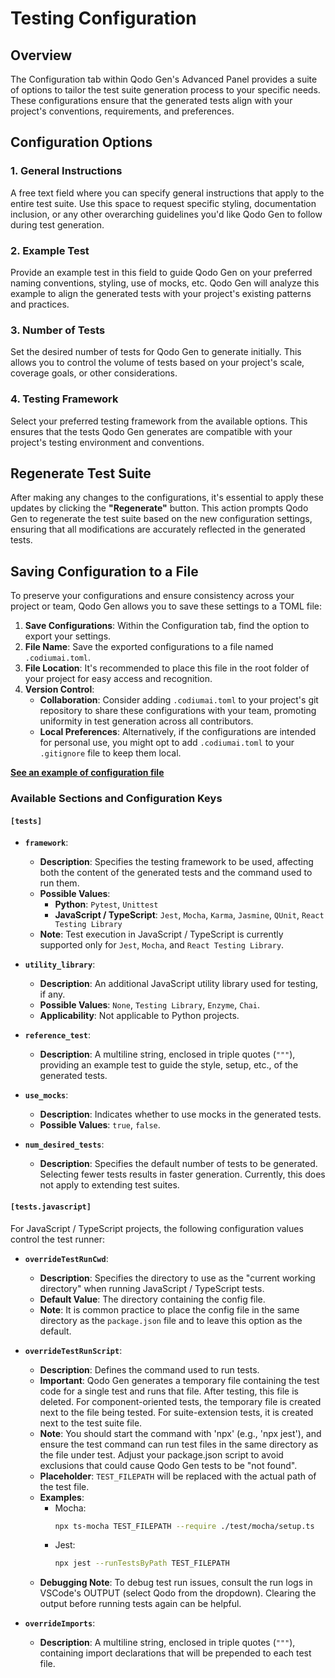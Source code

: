 # Testing Configuration

## Overview
The Configuration tab within Qodo Gen's Advanced Panel provides a suite of options to tailor the test suite generation process to your specific needs. These configurations ensure that the generated tests align with your project's conventions, requirements, and preferences.

## Configuration Options

### 1. General Instructions
A free text field where you can specify general instructions that apply to the entire test suite. Use this space to request specific styling, documentation inclusion, or any other overarching guidelines you'd like Qodo Gen to follow during test generation.

### 2. Example Test
Provide an example test in this field to guide Qodo Gen on your preferred naming conventions, styling, use of mocks, etc. Qodo Gen will analyze this example to align the generated tests with your project's existing patterns and practices.

### 3. Number of Tests
Set the desired number of tests for Qodo Gen to generate initially. This allows you to control the volume of tests based on your project's scale, coverage goals, or other considerations.

### 4. Testing Framework
Select your preferred testing framework from the available options. This ensures that the tests Qodo Gen generates are compatible with your project's testing environment and conventions.

## Regenerate Test Suite

After making any changes to the configurations, it's essential to apply these updates by clicking the **"Regenerate"** button. This action prompts Qodo Gen to regenerate the test suite based on the new configuration settings, ensuring that all modifications are accurately reflected in the generated tests.

## Saving Configuration to a File

To preserve your configurations and ensure consistency across your project or team, Qodo Gen allows you to save these settings to a TOML file:

1. **Save Configurations**: Within the Configuration tab, find the option to export your settings.
2. **File Name**: Save the exported configurations to a file named `.codiumai.toml`.
3. **File Location**: It's recommended to place this file in the root folder of your project for easy access and recognition.
4. **Version Control**:
    - **Collaboration**: Consider adding `.codiumai.toml` to your project's git repository to share these configurations with your team, promoting uniformity in test generation across all contributors.
    - **Local Preferences**: Alternatively, if the configurations are intended for personal use, you might opt to add `.codiumai.toml` to your `.gitignore` file to keep them local.

**[See an example of configuration file](https://github.com/Codium-ai/codiumai-vscode-release/blob/main/docs/.codiumai.toml)**

### Available Sections and Configuration Keys

#### `[tests]`

- **`framework`**:
    - **Description**: Specifies the testing framework to be used, affecting both the content of the generated tests and the command used to run them.
    - **Possible Values**:
        - **Python**: `Pytest`, `Unittest`
        - **JavaScript / TypeScript**: `Jest`, `Mocha`, `Karma`, `Jasmine`, `QUnit`, `React Testing Library`
    - **Note**: Test execution in JavaScript / TypeScript is currently supported only for `Jest`, `Mocha`, and `React Testing Library`.

- **`utility_library`**:
    - **Description**: An additional JavaScript utility library used for testing, if any. 
    - **Possible Values**: `None`, `Testing Library`, `Enzyme`, `Chai`.
    - **Applicability**: Not applicable to Python projects.

- **`reference_test`**:
    - **Description**: A multiline string, enclosed in triple quotes (`"""`), providing an example test to guide the style, setup, etc., of the generated tests.

- **`use_mocks`**:
    - **Description**: Indicates whether to use mocks in the generated tests.
    - **Possible Values**: `true`, `false`.

- **`num_desired_tests`**:
    - **Description**: Specifies the default number of tests to be generated. Selecting fewer tests results in faster generation. Currently, this does not apply to extending test suites.

#### `[tests.javascript]`

For JavaScript / TypeScript projects, the following configuration values control the test runner:

- **`overrideTestRunCwd`**:
    - **Description**: Specifies the directory to use as the "current working directory" when running JavaScript / TypeScript tests.
    - **Default Value**: The directory containing the config file.
    - **Note**: It is common practice to place the config file in the same directory as the `package.json` file and to leave this option as the default.

- **`overrideTestRunScript`**:
    - **Description**: Defines the command used to run tests.
    - **Important**: Qodo Gen generates a temporary file containing the test code for a single test and runs that file. After testing, this file is deleted. For component-oriented tests, the temporary file is created next to the file being tested. For suite-extension tests, it is created next to the test suite file.
    - **Note**: You should start the command with 'npx' (e.g., 'npx jest'), and ensure the test command can run test files in the same directory as the file under test. Adjust your package.json script to avoid exclusions that could cause Qodo Gen tests to be "not found".
    - **Placeholder**: `TEST_FILEPATH` will be replaced with the actual path of the test file.
    - **Examples**:
        - Mocha:
            ```bash
            npx ts-mocha TEST_FILEPATH --require ./test/mocha/setup.ts
            ```
        - Jest:
            ```bash
            npx jest --runTestsByPath TEST_FILEPATH
            ```
    - **Debugging Note**: To debug test run issues, consult the run logs in VSCode's OUTPUT (select Qodo from the dropdown). Clearing the output before running tests again can be helpful.

- **`overrideImports`**:
    - **Description**: A multiline string, enclosed in triple quotes (`"""`), containing import declarations that will be prepended to each test file.

